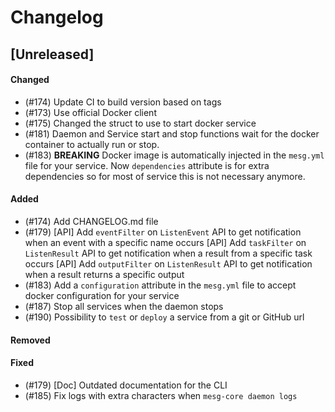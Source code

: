 # Changelog

## [Unreleased]

#### Changed
- (#174) Update CI to build version based on tags
- (#173) Use official Docker client
- (#175) Changed the struct to use to start docker service
- (#181) Daemon and Service start and stop functions wait for the docker container to actually run or stop.
- (#183) **BREAKING** Docker image is automatically injected in the `mesg.yml` file for your service. Now `dependencies` attribute is for extra dependencies so for most of service this is not necessary anymore.

#### Added
- (#174) Add CHANGELOG.md file
- (#179) [API] Add `eventFilter` on `ListenEvent` API to get notification when an event with a specific name occurs
         [API] Add `taskFilter` on `ListenResult` API to get notification when a result from a specific task occurs
         [API] Add `outputFilter` on `ListenResult` API to get notification when a result returns a specific output
- (#183) Add a `configuration` attribute in the `mesg.yml` file to accept docker configuration for your service
- (#187) Stop all services when the daemon stops
- (#190) Possibility to `test` or `deploy` a service from a git or GitHub url

#### Removed

#### Fixed
- (#179) [Doc] Outdated documentation for the CLI
- (#185) Fix logs with extra characters when `mesg-core daemon logs`

